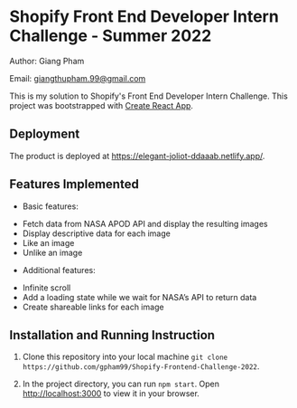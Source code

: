 # Shopify Front End Developer Intern Challenge - Summer 2022

Author: Giang Pham

Email: giangthupham.99@gmail.com

This is my solution to Shopify's Front End Developer Intern Challenge. This project was bootstrapped with [Create React App](https://github.com/facebook/create-react-app).

## Deployment
The product is deployed at https://elegant-joliot-ddaaab.netlify.app/.

## Features Implemented
- Basic features:
* Fetch data from NASA APOD API and display the resulting images
* Display descriptive data for each image
* Like an image
* Unlike an image

- Additional features:
* Infinite scroll
* Add a loading state while we wait for NASA’s API to return data
* Create shareable links for each image

## Installation and Running Instruction
1. Clone this repository into your local machine `git clone https://github.com/gpham99/Shopify-Frontend-Challenge-2022`.

2. In the project directory, you can run `npm start`.
Open [http://localhost:3000](http://localhost:3000) to view it in your browser.